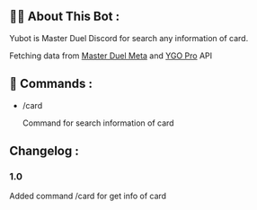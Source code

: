 ## 👨‍💻 About This Bot :

Yubot is Master Duel Discord for search any information of card.

Fetching data from [Master Duel Meta](https://masterduelmeta.com) and [YGO Pro](https://ygopro.org) API

## 🧰 Commands :

- /card

  Command for search information of card

## Changelog :

### 1.0

Added command /card for get info of card
